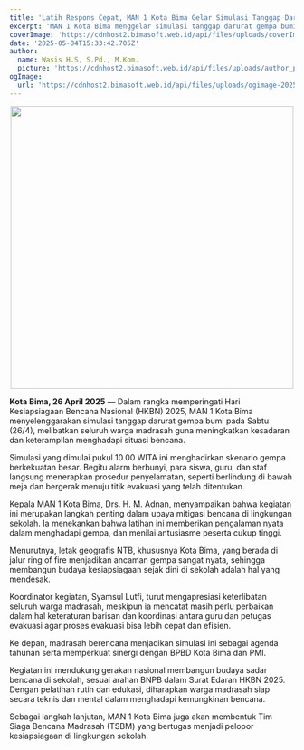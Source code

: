 ```yaml
---
title: 'Latih Respons Cepat, MAN 1 Kota Bima Gelar Simulasi Tanggap Darurat'
excerpt: 'MAN 1 Kota Bima menggelar simulasi tanggap darurat gempa bumi pada 26 April 2025 untuk meningkatkan kesiapsiagaan seluruh warga madrasah dalam menghadapi bencana, sejalan dengan peringatan Hari Kesiapsiagaan Bencana Nasional (HKBN).'
coverImage: 'https://cdnhost2.bimasoft.web.id/api/files/uploads/coverImage-1746372799451.jpg'
date: '2025-05-04T15:33:42.705Z'
author:
  name: Wasis H.S, S.Pd., M.Kom.
  picture: 'https://cdnhost2.bimasoft.web.id/api/files/uploads/author_picture-1746372588467.jpg'
ogImage:
  url: 'https://cdnhost2.bimasoft.web.id/api/files/uploads/ogimage-2025-05-04T15:33:42.705Z-latih-respons-cepat-man-1-kota-bima-gelar-simulasi-tanggap-darurat.jpg'
---
```


<p class="" style="text-align: center;" data-start="53" data-end="353"><strong data-start="53" data-end="81"><img src="https://cdnhost2.bimasoft.web.id/api/files/uploads/coverImage-1746372799451.jpg" alt="" width="500" height="500"></strong></p>
<p class="" data-start="53" data-end="353"><strong data-start="53" data-end="81">Kota Bima, 26 April 2025</strong> &mdash; Dalam rangka memperingati Hari Kesiapsiagaan Bencana Nasional (HKBN) 2025, MAN 1 Kota Bima menyelenggarakan simulasi tanggap darurat gempa bumi pada Sabtu (26/4), melibatkan seluruh warga madrasah guna meningkatkan kesadaran dan keterampilan menghadapi situasi bencana.</p>
<p class="" data-start="355" data-end="628">Simulasi yang dimulai pukul 10.00 WITA ini menghadirkan skenario gempa berkekuatan besar. Begitu alarm berbunyi, para siswa, guru, dan staf langsung menerapkan prosedur penyelamatan, seperti berlindung di bawah meja dan bergerak menuju titik evakuasi yang telah ditentukan.</p>
<p class="" data-start="630" data-end="910">Kepala MAN 1 Kota Bima, Drs. H. M. Adnan, menyampaikan bahwa kegiatan ini merupakan langkah penting dalam upaya mitigasi bencana di lingkungan sekolah. Ia menekankan bahwa latihan ini memberikan pengalaman nyata dalam menghadapi gempa, dan menilai antusiasme peserta cukup tinggi.</p>
<p class="" data-start="912" data-end="1126">Menurutnya, letak geografis NTB, khususnya Kota Bima, yang berada di jalur ring of fire menjadikan ancaman gempa sangat nyata, sehingga membangun budaya kesiapsiagaan sejak dini di sekolah adalah hal yang mendesak.</p>
<p class="" data-start="1128" data-end="1393">Koordinator kegiatan, Syamsul Lutfi, turut mengapresiasi keterlibatan seluruh warga madrasah, meskipun ia mencatat masih perlu perbaikan dalam hal keteraturan barisan dan koordinasi antara guru dan petugas evakuasi agar proses evakuasi bisa lebih cepat dan efisien.</p>
<p class="" data-start="1395" data-end="1527">Ke depan, madrasah berencana menjadikan simulasi ini sebagai agenda tahunan serta memperkuat sinergi dengan BPBD Kota Bima dan PMI.</p>
<p class="" data-start="1529" data-end="1790">Kegiatan ini mendukung gerakan nasional membangun budaya sadar bencana di sekolah, sesuai arahan BNPB dalam Surat Edaran HKBN 2025. Dengan pelatihan rutin dan edukasi, diharapkan warga madrasah siap secara teknis dan mental dalam menghadapi kemungkinan bencana.</p>
<p class="" data-start="1792" data-end="1954">Sebagai langkah lanjutan, MAN 1 Kota Bima juga akan membentuk Tim Siaga Bencana Madrasah (TSBM) yang bertugas menjadi pelopor kesiapsiagaan di lingkungan sekolah.</p>